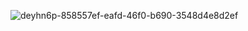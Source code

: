 

![deyhn6p-858557ef-eafd-46f0-b690-3548d4e8d2ef](https://github.com/buttmunch90/buttmunch90/assets/147678899/6b7e8c13-d7df-42c0-9bb6-e0743c892e48)
